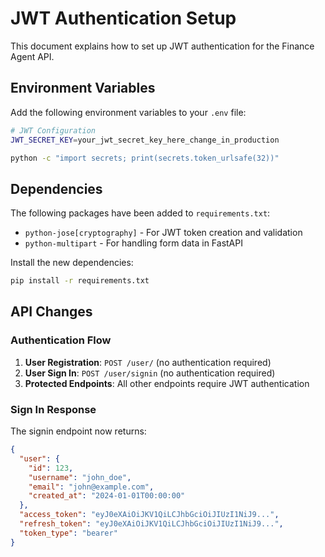 # JWT Authentication Setup

This document explains how to set up JWT authentication for the Finance Agent API.

## Environment Variables

Add the following environment variables to your `.env` file:

```bash
# JWT Configuration
JWT_SECRET_KEY=your_jwt_secret_key_here_change_in_production
```


```bash
python -c "import secrets; print(secrets.token_urlsafe(32))"
```

## Dependencies

The following packages have been added to `requirements.txt`:

- `python-jose[cryptography]` - For JWT token creation and validation
- `python-multipart` - For handling form data in FastAPI

Install the new dependencies:

```bash
pip install -r requirements.txt
```

## API Changes

### Authentication Flow

1. **User Registration**: `POST /user/` (no authentication required)
2. **User Sign In**: `POST /user/signin` (no authentication required)
3. **Protected Endpoints**: All other endpoints require JWT authentication

### Sign In Response

The signin endpoint now returns:

```json
{
  "user": {
    "id": 123,
    "username": "john_doe",
    "email": "john@example.com",
    "created_at": "2024-01-01T00:00:00"
  },
  "access_token": "eyJ0eXAiOiJKV1QiLCJhbGciOiJIUzI1NiJ9...",
  "refresh_token": "eyJ0eXAiOiJKV1QiLCJhbGciOiJIUzI1NiJ9...",
  "token_type": "bearer"
}
```
